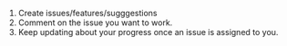 1. Create issues/features/sugggestions
2. Comment on the issue you want to work.
3. Keep updating about your progress once an issue is assigned to you.

